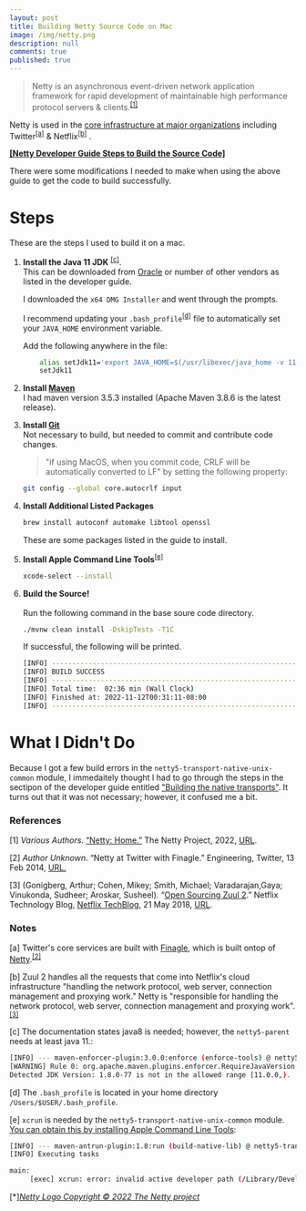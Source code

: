 ```yaml
---
layout: post
title: Building Netty Source Code on Mac
image: /img/netty.png
description: null
comments: true
published: true
---
```


> Netty is an asynchronous event-driven network application framework for rapid development of maintainable high performance protocol servers & clients.<sup>[[1]](#netty-documentation)</sup>  


Netty is used in the [core infrastructure at major organizations][netty-adopters] including Twitter<sup>[[a]](#netty-at-twitter)</sup> & Netflix<sup>[[b]](#netty-at-netflix)</sup> .

[**[Netty Developer Guide Steps to Build the Source Code]**][build-steps]

There were some modifications I needed to make when using the above guide to get the code to build successfully.


# Steps

These are the steps I used to build it on a mac.

1. **Install the Java 11 JDK** <sup>[[c]](#why-netty-needs-java11)</sup>. <br/>
	This can be downloaded from [Oracle][oracle-jdk] or number of other vendors as listed in the developer guide.

	I downloaded the `x64 DMG Installer` and went through the prompts.

	I recommend updating your `.bash_profile`<sup>[[d]](#bash-profile)</sup> file to automatically set your `JAVA_HOME` environment variable.
	
	Add the following anywhere in the file:
	```bash
		alias setJdk11='export JAVA_HOME=$(/usr/libexec/java_home -v 11)'
		setJdk11
	```

1. **Install [Maven][maven]**  <br/>
	I had maven version 3.5.3 installed (Apache Maven 3.8.6 is the latest release).

1. **Install [Git][git]** <br/>
	Not necessary to build, but needed to commit and contribute code changes.

	> "if using MacOS, when you commit code, CRLF will be automatically converted to LF" by setting the following property:
	```bash
	git config --global core.autocrlf input
	```

1. **Install Additional Listed Packages** <br/>
	```bash
	brew install autoconf automake libtool openssl
	```
	These are some packages listed in the guide to install.

1. **Install Apple Command Line Tools**<sup>[[e]](#command-line-tools-note)</sup> <br/>
	```bash
	xcode-select --install
	```

1. **Build the Source!** <br/>	
	Run the following command in the base soure code directory.
	```bash
	./mvnw clean install -DskipTests -T1C
	```

	If successful, the following will be printed.
	```bash
	[INFO] ------------------------------------------------------------------------
	[INFO] BUILD SUCCESS
	[INFO] ------------------------------------------------------------------------
	[INFO] Total time:  02:36 min (Wall Clock)
	[INFO] Finished at: 2022-11-12T00:31:11-08:00
	[INFO] ------------------------------------------------------------------------
	```

# What I Didn't Do
Because I got a few build errors in the `netty5-transport-native-unix-common` module, I immedaitely thought I had to go through the steps in the sectipon of the developer guide entitled ["Building the native transports"][build-native-transports].  It turns out that it was not necessary; however, it confused me a bit.


### References
[<a name="netty-documentation">1</a>] *Various Authors*. [“Netty: Home.”][netty] The Netty Project, 2022, [URL][netty].

[<a name="netty-at-twitter-with-finagle">2</a>] *Author Unknown*. “Netty at Twitter with Finagle.” Engineering, Twitter, 13 Feb 2014, [URL.][netty-at-twitter-with-finagle]

[<a name="open-sourcing-zuul-2">3</a>] (Gonigberg, Arthur; Cohen, Mikey; Smith, Michael; Varadarajan,Gaya; Vinukonda, Sudheer; Aroskar, Susheel). “[Open Sourcing Zuul 2][open-sourcing-zuul2].” Netflix Technology Blog, [Netflix TechBlog][netflix-techblog], 21 May 2018, [URL][open-sourcing-zuul2].


### Notes
[<a name="netty-at-twitter">a</a>] Twitter's core services are built with [Finagle][netty-in-finagle], which is built ontop of [Netty][netty].<sup>[[2]](#netty-at-twitter-with-finagle)</sup>  

[<a name="netty-at-netflix">b</a>] Zuul 2 handles all the requests that come into Netflix's cloud infrastructure "handling the network protocol, web server, connection management and proxying work."  Netty is "responsible for handling the network protocol, web server, connection management and proxying work".<sup>[[3]](#open-sourcing-zuul-2)</sup>  

[<a name="why-netty-needs-java11">c</a>] The documentation states java8 is needed; however, the `netty5-parent` needs at least java 11.:

```bash
[INFO] --- maven-enforcer-plugin:3.0.0:enforce (enforce-tools) @ netty5-parent ---
[WARNING] Rule 0: org.apache.maven.plugins.enforcer.RequireJavaVersion failed with message:
Detected JDK Version: 1.8.0-77 is not in the allowed range [11.0.0,).
```

[<a name="bash-profile">d</a>] The `.bash_profile` is located in your home directory `/Users/$USER/.bash_profile`.

[<a name="command-line-tools-note">e</a>] `xcrun` is needed by the `netty5-transport-native-unix-common` module.  [You can obtain this by installing Apple Command Line Tools][xcrun-error]:

```bash
[INFO] --- maven-antrun-plugin:1.8:run (build-native-lib) @ netty5-transport-native-unix-common ---
[INFO] Executing tasks

main:
     [exec] xcrun: error: invalid active developer path (/Library/Developer/CommandLineTools), missing xcrun at: /Library/Developer/CommandLineTools/usr/bin/xcrun
```


[<a name="netty-logo">\*</a>][*Netty Logo Copyright © 2022 The Netty project*][Netty]



[netty]: https://netty.io/index.html
[netty-in-finagle]: https://twitter.github.io/finagle/guide/developers/Extending.html#transport-layer
[netty-at-twitter-with-finagle]: https://blog.twitter.com/engineering/en_us/a/2014/netty-at-twitter-with-finagle
[open-sourcing-zuul2]: https://netflixtechblog.com/open-sourcing-zuul-2-82ea476cb2b3
[netflix-techblog]: https://netflixtechblog.medium.com/
[maven]: https://maven.apache.org/
[oracle-jdk]: https://www.oracle.com/java/technologies/downloads/#java11
[git]: https://git-scm.com/
[build-steps]: https://netty.io/wiki/setting-up-development-environment.html
[xcrun-error]: https://apple.stackexchange.com/questions/254380/why-am-i-getting-an-invalid-active-developer-path-when-attempting-to-use-git-a
[build-native-transports]: https://netty.io/wiki/native-transports#building-the-native-transports
[netty-adopters]: https://netty.io/wiki/adopters.html


